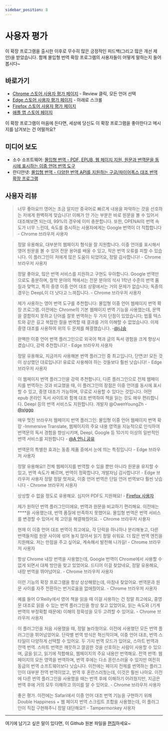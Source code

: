 ```yaml
---
sidebar_position: 8
---
```


# 사용자 평가

이 확장 프로그램을 출시한 이후로 무수히 많은 긍정적인 피드백(그리고 많은 개선 제안)을 받았습니다. 함께 몰입형 번역 확장 프로그램의 사용자들이 어떻게 말하는지 들어봅시다~

## 바로가기

- [Chrome 스토어 사용자 평가 페이지](https://chrome.google.com/webstore/detail/immersive-translate/bpoadfkcbjbfhfodiogcnhhhpibjhbnh) - Review 클릭, 모든 언어 선택
- [Edge 스토어 사용자 평가 페이지](https://microsoftedge.microsoft.com/addons/detail/%E6%B2%89%E6%B5%B8%E5%BC%8F%E7%BF%BB%E8%AF%91/amkbmndfnliijdhojkpoglbnaaahippg) - 아래로 스크롤
- [Firefox 스토어 사용자 평가 페이지](https://addons.mozilla.org/en-US/firefox/addon/immersive-translate/reviews/)
- [애플 앱 스토어 페이지](https://apps.apple.com/cn/app/%E6%B2%89%E6%B5%B8%E5%BC%8F%E7%BF%BB%E8%AF%91/id6447957425)

이 확장 프로그램이 마음에 든다면, 세상에 당신도 이 확장 프로그램을 좋아한다고 메시지를 남겨보는 건 어떨까요?

## 미디어 보도

- 소수 소프트웨어: [몰입형 번역 - PDF, EPUB, 웹 페이지 지원, 원문과 번역문을 동시에 표시하는 이중 언어 번역 도구](https://www.appinn.com/immersive-translate/)
- 란디안넷: [몰입형 번역 - 다양한 번역 API를 지원하는 구글/파이어폭스 대조 번역 확장 프로그램](https://www.landiannews.com/download/97161.html?utm_sources=ourl.co&utm_medium=social&utm_campaign=none)

## 사용자 리뷰

> 너무 좋아요!!! 영어는 조금 알지만 중국어로 빠르게 내용을 파악하는 것을 선호하는 저에게 완벽하게 맞습니다! 이해가 안 가는 부분은 바로 원문을 볼 수 있어서 대조해보면 되는데, 99%의 경우에 이미 충분합니다. 또한, OPENAI의 번역 속도가 너무 느린데, 속도를 중시하는 사용자에게는 Google 번역이 더 적합합니다 - Chrome 브라우저 사용자

> 정말 유용해요, 대부분의 웹페이지 형식을 잘 지원합니다. 이중 언어를 표시해서 영어 원문을 볼 수 있어 전문 용어를 배울 수 있고, 작은 번역 오류를 피할 수 있습니다. 이 플러그인이 저에게 많은 도움이 되었어요, 정말 감사합니다! - Chrome 브라우저 사용자

> 정말 좋아요, 많은 번역 서비스를 지원하고 구현도 우아합니다. Google 번역만으로도 충분하며, 철학 분야의 책에서는 전문 분야의 석사 1학년 수준의 번역 품질과 맞먹고, 특히 중영 이중 언어 대조 상황에서는 거의 문제가 없습니다; 독중의 경우는 DeepL이 더 낫다고 느껴집니다. - Chrome 브라우저 사용자

> 제가 사용하는 영어 번역 도구를 추천합니다: 몰입형 이중 언어 웹페이지 번역 확장 프로그램. 이전에는 Chrome의 기본 웹페이지 번역 기능을 사용했는데, 문맥을 결합하지 못하고 단어를 잘못 번역하는 두 가지 단점이 있었습니다; 법률 텍스트와 같은 길고 복잡한 절을 번역할 때 결과를 거의 이해할 수 없었습니다. 이제 중영 대조를 사용하여 위의 두 문제를 해결했습니다. -[@니숭](https://twitter.com/nishuang/status/1623576540389822465)

> 완벽한 이중 언어 번역 플러그인으로 외국어 책과 글의 독서 경험을 크게 향상시켰습니다, 강력 추천합니다! - Edge 브라우저 사용자

> 정말 유용해요, 지금까지 사용해본 번역 플러그인 중 최고입니다, 단연코! 모든 것이 상상했던 대로입니다! 유료로 사용해야 하는 것들보다 훨씬 낫습니다! - Edge 브라우저 사용자

> 이 웹페이지 번역 플러그인을 강력 추천합니다, 다른 플러그인으로 전체 웹페이지를 번역하는 것과 비교했을 때, 이 플러그인의 장점은 이중 언어를 동시에 표시할 수 있고, 중영 대조가 가능하며, 무료로 사용할 수 있다는 것입니다. 어떤 epub 온라인 독서 사이트와 함께 대조 번역하여 책을 읽는 것도 매우 편리합니다. Deepl 등의 번역 서비스도 지원합니다. 개발자 @OwenYoungZh - [@viggo](https://twitter.com/decohack/status/1622175776274792449)

> 매우 멋진 브라우저 웹페이지 번역 플러그인: 몰입형 이중 언어 웹페이지 번역 확장 -Immersive Translate, 웹페이지의 주요 내용 영역을 지능적으로 인식하여 번역문의 독서 경험을 향상시키며, Deepl, Google 등 10가지 이상의 일반적인 번역 서비스를 지원합니다 - [@A 언니 공유](https://twitter.com/abskoop/status/1619619066511241216)

> 번역문의 특별한 효과는 동종 제품 중에서 눈에 띄는 특징입니다 - Edge 브라우저 사용자

> 정말 유용해요!! 전체 웹페이지를 번역할 수 있을 뿐만 아니라 원문을 유지할 수 있고, 번역 속도가 빠르며, 번역이 정확합니다, 개발자님 감사합니다! - Edge 브라우저 사용자
> 정말 정말 멋져요, 이중 언어 번역은 단일 언어 번역보다 훨씬 낫습니다 - Chrome 브라우저 사용자

> 상상할 수 없을 정도로 유용해요. 심지어 PDF도 지원해요! - [Firefox 사용자](https://addons.mozilla.org/en-US/firefox/addon/immersive-translate/reviews/1923696/)

> 제가 원하던 번역 플러그인이에요, 번역과 원문을 비교하기 편리해요. 이전에는 ****을 사용했는데, 번역 품질에 만족하지 못했어요. 몰입형 번역은 번역 서비스를 변경할 수 있어서 제 고민을 해결해줬어요. - Chrome 브라우저 사용자

> 현재 이 이중 언어 대조 번역이 최고에요, 각 단락을 하나하나 분리해놓고, 다른 번역들처럼 원문 사이에 섞어 놓지 않아서 읽기 정말 쉬워요. 더 많은 번역 엔진을 지원해요. 저는 만점을 주고 싶어요, 계속해서 발전해 나가길! - Chrome 브라우저 사용자

> 항상 Chrome 내장 번역을 사용했는데, Google 번역이 Chrome에서 사용할 수 없게 되면서 대체 방안을 찾고 있었어요. 드디어 이걸 찾았네요, 정말 유용해요, 내장 번역을 뛰어넘어요. - Chrome 브라우저 사용자

> 이런 기능의 확장 프로그램을 항상 상상해왔는데, 마침내 찾았어요. 번역문과 원문 사이를 자주 전환하는 번거로움을 없애줬어요. - Chrome 브라우저 사용자

> 예를 들어 O'Reilly에서 영어 책을 읽을 때 이걸 사용하는 건 정말 최고에요, 중영문 대조로 읽을 수 있는 번역 플러그인을 항상 찾고 있었어요, 읽는 속도와 (기계 번역의 부정확함 때문에) 이해의 정확성을 모두 고려할 수 있어요. - Chrome 브라우저 사용자

> 이 플러그인을 처음 사용했을 때, 정말 놀라웠어요. 이전에 사용했던 모든 번역 플러그인을 뛰어넘었어요. 단락별 번역 방식은 혁신적이며, 이중 언어 대조, 번역 스타일이 다양하게 선택할 수 있어요. 두 가지 번역 모드가 있어요, 스마트 번역과 전역 번역. 스마트 번역은 깨끗하고 깔끔한 것을 선호하는 사람이 사용할 수 있으며, 글을 읽고, 읽기에 적합해요, 웹페이지의 주요 내용만 번역해요. 전역 번역: 웹페이지의 모든 영역을 번역하며, 번역 후에는 다소 혼란스러울 수 있지만 여전히 동급의 번역 소프트웨어보다 낫습니다. 이전에는 페이지 전체를 번역하는 플러그인이 대부분 전역 번역이었고, 번역 후 혼란스러웠는데, 이것은 훨씬 나아요. 이전에 다른 번역 플러그인을 사용했을 때는 번역 후에 이해하기 어려웠지만, 지금은 번역 후에 거의 모두 이해하고 의미를 알 수 있어요. - Chrome 브라우저 사용자

> 좋은 평가. 이전에는 Safari에서 이중 언어 대조 번역 기능을 구현하기 위해 Double Happiness + 웹 페이지 번역 스크립트 조합을 사용했는데, 이 플러그인이 직접 구현해주니 정말 대단해요!! - Tampermonkey 사용자

---

여기에 남기고 싶은 말이 있다면, 이 Github 원본 파일을 [편집](https://github.com/immersive-translate/immersive-translate/edit/main/docs/review.md)하세요~